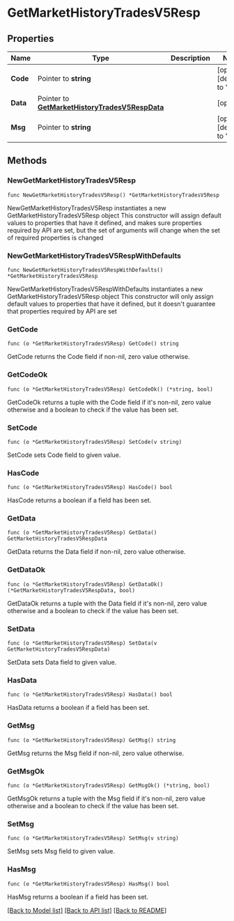 # GetMarketHistoryTradesV5Resp

## Properties

Name | Type | Description | Notes
------------ | ------------- | ------------- | -------------
**Code** | Pointer to **string** |  | [optional] [default to ""]
**Data** | Pointer to [**GetMarketHistoryTradesV5RespData**](GetMarketHistoryTradesV5RespData.md) |  | [optional] 
**Msg** | Pointer to **string** |  | [optional] [default to ""]

## Methods

### NewGetMarketHistoryTradesV5Resp

`func NewGetMarketHistoryTradesV5Resp() *GetMarketHistoryTradesV5Resp`

NewGetMarketHistoryTradesV5Resp instantiates a new GetMarketHistoryTradesV5Resp object
This constructor will assign default values to properties that have it defined,
and makes sure properties required by API are set, but the set of arguments
will change when the set of required properties is changed

### NewGetMarketHistoryTradesV5RespWithDefaults

`func NewGetMarketHistoryTradesV5RespWithDefaults() *GetMarketHistoryTradesV5Resp`

NewGetMarketHistoryTradesV5RespWithDefaults instantiates a new GetMarketHistoryTradesV5Resp object
This constructor will only assign default values to properties that have it defined,
but it doesn't guarantee that properties required by API are set

### GetCode

`func (o *GetMarketHistoryTradesV5Resp) GetCode() string`

GetCode returns the Code field if non-nil, zero value otherwise.

### GetCodeOk

`func (o *GetMarketHistoryTradesV5Resp) GetCodeOk() (*string, bool)`

GetCodeOk returns a tuple with the Code field if it's non-nil, zero value otherwise
and a boolean to check if the value has been set.

### SetCode

`func (o *GetMarketHistoryTradesV5Resp) SetCode(v string)`

SetCode sets Code field to given value.

### HasCode

`func (o *GetMarketHistoryTradesV5Resp) HasCode() bool`

HasCode returns a boolean if a field has been set.

### GetData

`func (o *GetMarketHistoryTradesV5Resp) GetData() GetMarketHistoryTradesV5RespData`

GetData returns the Data field if non-nil, zero value otherwise.

### GetDataOk

`func (o *GetMarketHistoryTradesV5Resp) GetDataOk() (*GetMarketHistoryTradesV5RespData, bool)`

GetDataOk returns a tuple with the Data field if it's non-nil, zero value otherwise
and a boolean to check if the value has been set.

### SetData

`func (o *GetMarketHistoryTradesV5Resp) SetData(v GetMarketHistoryTradesV5RespData)`

SetData sets Data field to given value.

### HasData

`func (o *GetMarketHistoryTradesV5Resp) HasData() bool`

HasData returns a boolean if a field has been set.

### GetMsg

`func (o *GetMarketHistoryTradesV5Resp) GetMsg() string`

GetMsg returns the Msg field if non-nil, zero value otherwise.

### GetMsgOk

`func (o *GetMarketHistoryTradesV5Resp) GetMsgOk() (*string, bool)`

GetMsgOk returns a tuple with the Msg field if it's non-nil, zero value otherwise
and a boolean to check if the value has been set.

### SetMsg

`func (o *GetMarketHistoryTradesV5Resp) SetMsg(v string)`

SetMsg sets Msg field to given value.

### HasMsg

`func (o *GetMarketHistoryTradesV5Resp) HasMsg() bool`

HasMsg returns a boolean if a field has been set.


[[Back to Model list]](../README.md#documentation-for-models) [[Back to API list]](../README.md#documentation-for-api-endpoints) [[Back to README]](../README.md)



